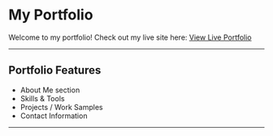 # My Portfolio

Welcome to my portfolio! Check out my live site here: [View Live Portfolio](https://phetho5.github.io/MyPortfolio/)

---





## Portfolio Features
- About Me section
- Skills & Tools
- Projects / Work Samples
- Contact Information

---

